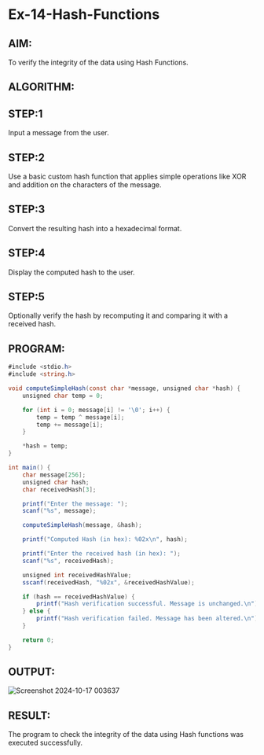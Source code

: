 # Ex-14-Hash-Functions

## AIM:
To verify the integrity of the data using Hash Functions.

## ALGORITHM:
## STEP:1 
Input a message from the user.

## STEP:2
Use a basic custom hash function that applies simple operations like XOR and addition on the characters of the message.

## STEP:3
Convert the resulting hash into a hexadecimal format.

## STEP:4
Display the computed hash to the user.

## STEP:5
Optionally verify the hash by recomputing it and comparing it with a received hash.

## PROGRAM:
```C#
#include <stdio.h>
#include <string.h>

void computeSimpleHash(const char *message, unsigned char *hash) {
    unsigned char temp = 0;

    for (int i = 0; message[i] != '\0'; i++) {
        temp = temp ^ message[i];  
        temp += message[i];        
    }

    *hash = temp;
}

int main() {
    char message[256];      
    unsigned char hash;     
    char receivedHash[3];   

    printf("Enter the message: ");
    scanf("%s", message);

    computeSimpleHash(message, &hash);

    printf("Computed Hash (in hex): %02x\n", hash);

    printf("Enter the received hash (in hex): ");
    scanf("%s", receivedHash);

    unsigned int receivedHashValue;
    sscanf(receivedHash, "%02x", &receivedHashValue);

    if (hash == receivedHashValue) {
        printf("Hash verification successful. Message is unchanged.\n");
    } else {
        printf("Hash verification failed. Message has been altered.\n");
    }

    return 0;
}
```

## OUTPUT:
![Screenshot 2024-10-17 003637](https://github.com/user-attachments/assets/4b12919d-d155-4582-9b13-1f270943669d)

## RESULT:

The program to check the integrity of the data using Hash functions was executed successfully.
